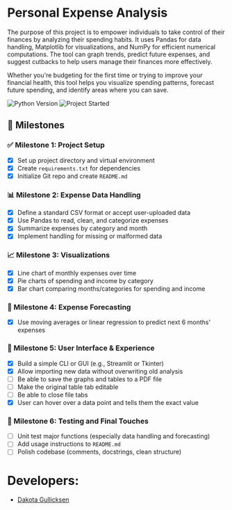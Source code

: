 # Personal Expense Analysis

The purpose of this project is to empower individuals to take control of their finances by analyzing their spending
habits. It uses Pandas for data handling, Matplotlib for visualizations, and NumPy for efficient numerical computations.
The tool can graph trends, predict future expenses, and suggest cutbacks to help users manage their finances more
effectively.

Whether you're budgeting for the first time or trying to improve your financial health, this tool helps you visualize
spending patterns, forecast future spending, and identify areas where you can save.

![Python Version](https://img.shields.io/badge/python-3.12-blue)
![Project Started](https://img.shields.io/badge/Project%20Started-July%207%2C%202025-orange)

## 📌 Milestones

### ✅ Milestone 1: Project Setup

- [x] Set up project directory and virtual environment
- [x] Create `requirements.txt` for dependencies
- [x] Initialize Git repo and create `README.md`

### 📊 Milestone 2: Expense Data Handling

- [x] Define a standard CSV format or accept user-uploaded data
- [x] Use Pandas to read, clean, and categorize expenses
- [x] Summarize expenses by category and month
- [x] Implement handling for missing or malformed data

### 📈 Milestone 3: Visualizations

- [x] Line chart of monthly expenses over time
- [x] Pie charts of spending and income by category
- [x] Bar chart comparing months/categories for spending and income

### 🔮 Milestone 4: Expense Forecasting

- [x] Use moving averages or linear regression to predict next 6 months' expenses

### 💾 Milestone 5: User Interface & Experience

- [X] Build a simple CLI or GUI (e.g., Streamlit or Tkinter)
- [X] Allow importing new data without overwriting old analysis
- [ ] Be able to save the graphs and tables to a PDF file
- [ ] Make the original table tab editable
- [ ] Be able to close file tabs
- [X] User can hover over a data point and tells them the exact value

### 🧪 Milestone 6: Testing and Final Touches

- [ ] Unit test major functions (especially data handling and forecasting)
- [ ] Add usage instructions to `README.md`
- [ ] Polish codebase (comments, docstrings, clean structure)

# Developers:

- [Dakota Gullicksen](https://www.linkedin.com/in/dakota-w-gullicksen/)
